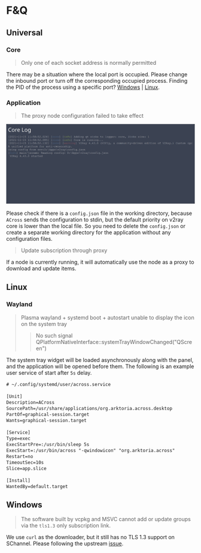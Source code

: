 # F&Q

## Universal

### Core

> Only one of each socket address is normally permitted

There may be a situation where the local port is occupied. Please change the inbound port or turn off the corresponding occupied process. Finding the PID of the process using a specific port? [Windows](https://stackoverflow.com/questions/48198/how-can-you-find-out-which-process-is-listening-on-a-tcp-or-udp-port-on-windows) | [Linux](https://unix.stackexchange.com/questions/106561/finding-the-pid-of-the-process-using-a-specific-port).

### Application

> The proxy node configuration failed to take effect

![config.json](/FAQ/use_local_config.png)

Please check if there is a `config.json` file in the working directory, because `ACross` sends the configuration to stdin, but the default priority on v2ray core is lower than the local file. So you need to delete the `config.json` or create a separate working directory for the application without any configuration files.

> Update subscription through proxy

If a node is currently running, it will automatically use the node as a proxy to download and update items.

## Linux

### Wayland

> Plasma wayland + systemd boot + autostart unable to display the icon on the system tray
>
> > No such signal QPlatformNativeInterface::systemTrayWindowChanged("QScreen")

The system tray widget will be loaded asynchronously along with the panel, and the application will be opened before them. The following is an example user service of start after `5s` delay.

```systemd
# ~/.config/systemd/user/across.service

[Unit]
Description=ACross
SourcePath=/usr/share/applications/org.arktoria.across.desktop
PartOf=graphical-session.target
Wants=graphical-session.target

[Service]
Type=exec
ExecStartPre=:/usr/bin/sleep 5s
ExecStart=:/usr/bin/across "-qwindowicon" "org.arktoria.across"
Restart=no
TimeoutSec=10s
Slice=app.slice

[Install]
WantedBy=default.target
```

## Windows

> The software built by vcpkg and MSVC cannot add or update groups via the `tls1.3` only subscription link.

We use `curl` as the downloader, but it still has no TLS 1.3 support on SChannel. Please following the upstream [issue](https://github.com/curl/curl/pull/7784).
